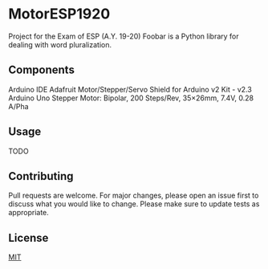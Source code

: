 # MotorESP1920
Project for the Exam of ESP (A.Y. 19-20)
Foobar is a Python library for dealing with word pluralization.

## Components
Arduino IDE
Adafruit Motor/Stepper/Servo Shield for Arduino v2 Kit - v2.3
Arduino Uno
Stepper Motor: Bipolar, 200 Steps/Rev, 35×26mm, 7.4V, 0.28 A/Pha


## Usage
TODO

## Contributing
Pull requests are welcome. For major changes, please open an issue first to discuss what you would like to change.
Please make sure to update tests as appropriate.

## License
[MIT](https://choosealicense.com/licenses/mit/)

